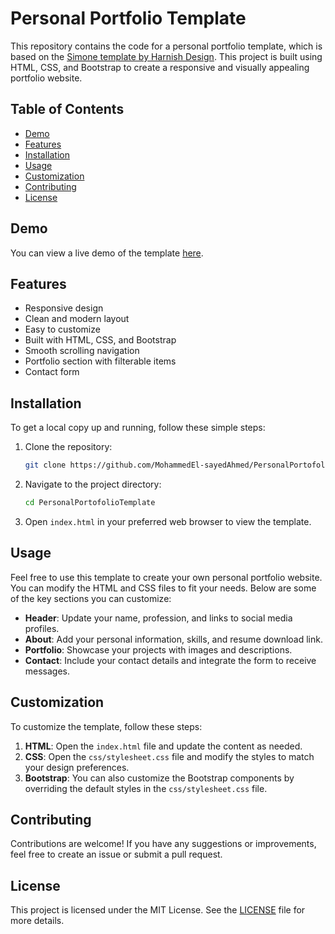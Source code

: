 # Personal Portfolio Template

This repository contains the code for a personal portfolio template, which is based on the [Simone template by Harnish Design](https://harnishdesign.net/demo/html/simone/index-classic-header.html#). This project is built using HTML, CSS, and Bootstrap to create a responsive and visually appealing portfolio website.

## Table of Contents

- [Demo](#demo)
- [Features](#features)
- [Installation](#installation)
- [Usage](#usage)
- [Customization](#customization)
- [Contributing](#contributing)
- [License](#license)

## Demo

You can view a live demo of the template [here](https://mohammedel-sayedahmed.github.io/PersonalPortofolioTemplate/).

## Features

- Responsive design
- Clean and modern layout
- Easy to customize
- Built with HTML, CSS, and Bootstrap
- Smooth scrolling navigation
- Portfolio section with filterable items
- Contact form

## Installation

To get a local copy up and running, follow these simple steps:

1. Clone the repository:
   ```bash
   git clone https://github.com/MohammedEl-sayedAhmed/PersonalPortofolioTemplate.git
   ```
2. Navigate to the project directory:
   ```bash
   cd PersonalPortofolioTemplate
   ```
3. Open `index.html` in your preferred web browser to view the template.

## Usage

Feel free to use this template to create your own personal portfolio website. You can modify the HTML and CSS files to fit your needs. Below are some of the key sections you can customize:

- **Header**: Update your name, profession, and links to social media profiles.
- **About**: Add your personal information, skills, and resume download link.
- **Portfolio**: Showcase your projects with images and descriptions.
- **Contact**: Include your contact details and integrate the form to receive messages.

## Customization

To customize the template, follow these steps:

1. **HTML**: Open the `index.html` file and update the content as needed.
2. **CSS**: Open the `css/stylesheet.css` file and modify the styles to match your design preferences.
3. **Bootstrap**: You can also customize the Bootstrap components by overriding the default styles in the `css/stylesheet.css` file.

## Contributing

Contributions are welcome! If you have any suggestions or improvements, feel free to create an issue or submit a pull request.

## License

This project is licensed under the MIT License. See the [LICENSE](LICENSE) file for more details.
